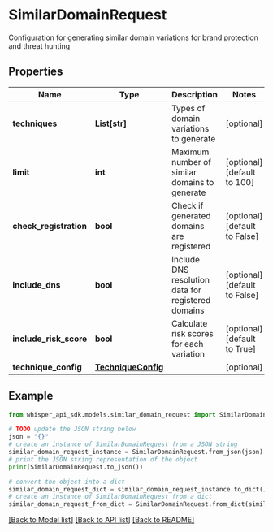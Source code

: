 # SimilarDomainRequest

Configuration for generating similar domain variations for brand protection and threat hunting

## Properties

Name | Type | Description | Notes
------------ | ------------- | ------------- | -------------
**techniques** | **List[str]** | Types of domain variations to generate | [optional] 
**limit** | **int** | Maximum number of similar domains to generate | [optional] [default to 100]
**check_registration** | **bool** | Check if generated domains are registered | [optional] [default to False]
**include_dns** | **bool** | Include DNS resolution data for registered domains | [optional] [default to False]
**include_risk_score** | **bool** | Calculate risk scores for each variation | [optional] [default to True]
**technique_config** | [**TechniqueConfig**](TechniqueConfig.md) |  | [optional] 

## Example

```python
from whisper_api_sdk.models.similar_domain_request import SimilarDomainRequest

# TODO update the JSON string below
json = "{}"
# create an instance of SimilarDomainRequest from a JSON string
similar_domain_request_instance = SimilarDomainRequest.from_json(json)
# print the JSON string representation of the object
print(SimilarDomainRequest.to_json())

# convert the object into a dict
similar_domain_request_dict = similar_domain_request_instance.to_dict()
# create an instance of SimilarDomainRequest from a dict
similar_domain_request_from_dict = SimilarDomainRequest.from_dict(similar_domain_request_dict)
```
[[Back to Model list]](../README.md#documentation-for-models) [[Back to API list]](../README.md#documentation-for-api-endpoints) [[Back to README]](../README.md)


